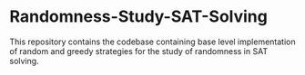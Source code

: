 # Randomness-Study-SAT-Solving
This repository contains the codebase containing base level implementation of random and greedy strategies for the study of randomness in SAT solving. 
